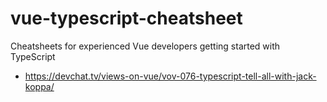 # vue-typescript-cheatsheet

Cheatsheets for experienced Vue developers getting started with TypeScript

- https://devchat.tv/views-on-vue/vov-076-typescript-tell-all-with-jack-koppa/

